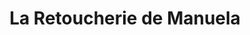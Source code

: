 ---
title: "La Retoucherie de Manuela"
url: /caracas/la-retoucherie-de-manuela-madariaga/
shop: Schneiderei
---